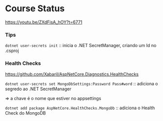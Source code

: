 # Course Status

https://youtu.be/ZXdFisA_hOY?t=6771

### Tips

`dotnet user-secrets init` :: inicia o .NET SecretManager, criando um Id no .csproj

### Health Checks

https://github.com/Xabaril/AspNetCore.Diagnostics.HealthChecks

`dotnet user-secrets set MongoDbSettings:Password Pass#word` :: adiciona o segredo ao .NET SecretManager

=> a chave é o nome que estiver no appsettings

`dotnet add package AspNetCore.HealthChecks.MongoDb` :: adiciona o Health Check do MongoDB
